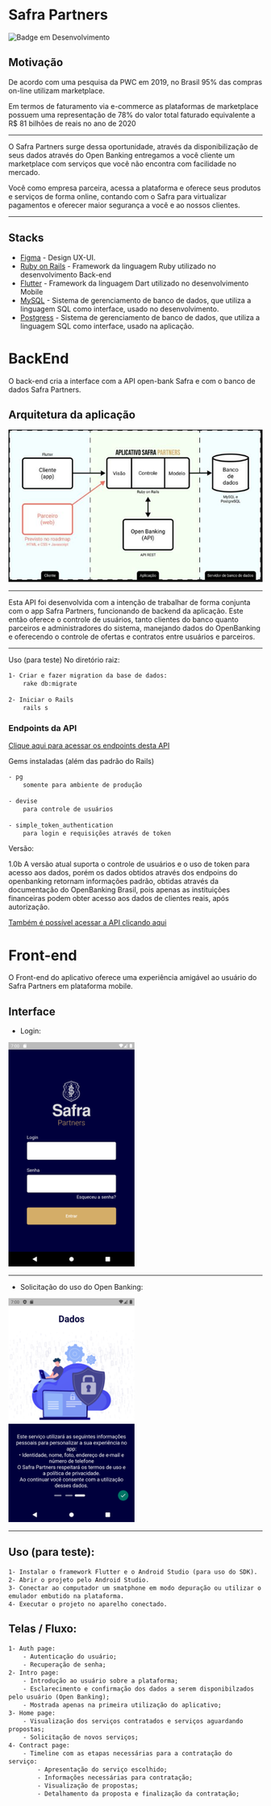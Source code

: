 # Safra Partners 

![Badge em Desenvolvimento](http://img.shields.io/static/v1?label=STATUS&message=EM%20DESENVOLVIMENTO&color=GREEN&style=for-the-badge)

## Motivação 
De acordo com uma pesquisa da PWC em 2019, no Brasil 95% das compras on-line utilizam marketplace.

Em termos de faturamento via e-commerce as plataformas de marketplace possuem uma representação de 78% do valor total faturado equivalente a R$ 81 bilhões de reais no ano de 2020

---

O Safra Partners surge dessa oportunidade, através da disponibilização de seus dados através do Open Banking entregamos a você cliente um marketplace com serviços que você não encontra com facilidade no mercado. 

Você como empresa parceira, acessa a plataforma e oferece seus produtos e serviços de forma online, contando com o Safra para virtualizar pagamentos e oferecer maior segurança a você e ao nossos clientes. 

---

## Stacks
* [Figma](https://www.figma.com/) - Design UX-UI.
* [Ruby on Rails](https://rubyonrails.org/) - Framework da linguagem Ruby utilizado no desenvolvimento Back-end 
* [Flutter](https://vuejs.org/) - Framework da linguagem Dart utilizado no desenvolvimento Mobile
* [MySQL](https://www.mysql.com/) - Sistema de gerenciamento de banco de dados, que utiliza a linguagem SQL como interface, usado no desenvolvimento. 
* [Postgress](https://www.postgresql.org/) - Sistema de gerenciamento de banco de dados, que utiliza a linguagem SQL como interface, usado na aplicação. 

# BackEnd

O back-end cria a interface com a API open-bank Safra e com o banco de dados Safra Partners.

## Arquitetura da aplicação

<div align="center">
<img src="https://raw.githubusercontent.com/matgermano/Hackaton_Safra2022/main/arquitetura.JPG" width="600">
</div>    

---

Esta API foi desenvolvida com a intenção de trabalhar de forma conjunta com o app Safra Partners, funcionando de backend da aplicação. Este então oferece o controle de usuários, tanto clientes do banco quanto parceiros e administradores do sistema, manejando dados do OpenBanking e oferecendo o controle de ofertas e contratos entre usuários e parceiros.

---
	
Uso (para teste) No diretório raiz:

	1- Criar e fazer migration da base de dados:
		rake db:migrate

    2- Iniciar o Rails
        rails s
	

### Endpoints da API

[Clique aqui para acessar os endpoints desta API](https://app.getpostman.com/join-team?invite_code=07290794c7e168fef1e5c2dafe30c9a6&target_code=d4579371b43ad35fef8eb87f20a710d4)

Gems instaladas (além das padrão do Rails)

	- pg 
        somente para ambiente de produção
	
	- devise
        para controle de usuários
	
	- simple_token_authentication 
        para login e requisições através de token

Versão:

1.0b A versão atual suporta o controle de usuários e o uso de token para acesso aos dados, porém os dados obtidos através dos endpoins do openbanking retornam
informações padrão, obtidas através da documentação do OpenBanking Brasil, pois apenas as instituições financeiras podem obter acesso aos dados de clientes reais,     após autorização.
    
[Também é possível acessar a API clicando aqui](https://safrapartners-backend-producti.herokuapp.com/)
    
# Front-end

O Front-end do aplicativo oferece uma experiência amigável ao usuário do Safra Partners em plataforma mobile. 

## Interface

- Login:

<div>
<img src="https://raw.githubusercontent.com/matgermano/Hackaton_Safra2022/main/login.png" width="250">
</div>    

---

- Solicitação do uso do Open Banking:
<div>
<img src="https://raw.githubusercontent.com/matgermano/Hackaton_Safra2022/main/opbank.png" width="250">
</div>    

---

## Uso (para teste):
	1- Instalar o framework Flutter e o Android Studio (para uso do SDK).
	2- Abrir o projeto pelo Android Studio.
	3- Conectar ao computador um smatphone em modo depuração ou utilizar o emulador embutido na plataforma.
	4- Executar o projeto no aparelho conectado.
	
## Telas / Fluxo:
	1- Auth page:
		- Autenticação do usuário;
		- Recuperação de senha;
	2- Intro page:
		- Introdução ao usuário sobre a plataforma;
		- Esclarecimento e confirmação dos dados a serem disponibilzados pelo usuário (Open Banking);
		- Mostrada apenas na primeira utilização do aplicativo;
	3- Home page:
		- Visualização dos serviços contratados e serviços aguardando propostas;
		- Solicitação de novos serviços;
	4- Contract page:
		- Timeline com as etapas necessárias para a contratação do serviço:
			- Apresentação do serviço escolhido;
			- Informações necessárias para contratação;
			- Visualização de propostas;
			- Detalhamento da proposta e finalização da contratação;
